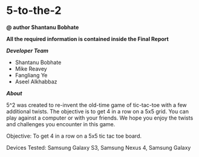 5-to-the-2
==========

**@ author Shantanu Bobhate**

**All the required information is contained inside the Final Report**

***Developer Team***

- Shantanu Bobhate
- Mike Reavey
- Fangliang Ye
- Aseel Alkhabbaz

***About***

5^2 was created to re-invent the old-time game of tic-tac-toe with a few additional twists.
The objective is to get 4 in a row on a 5x5 grid. You can play against a computer or with your friends. We hope you enjoy the twists and challenges you encounter in this game.

Objective: To get 4 in a row on a 5x5 tic tac toe board.

Devices Tested: Samsung Galaxy S3, Samsung Nexus 4, Samsung Galaxy 
